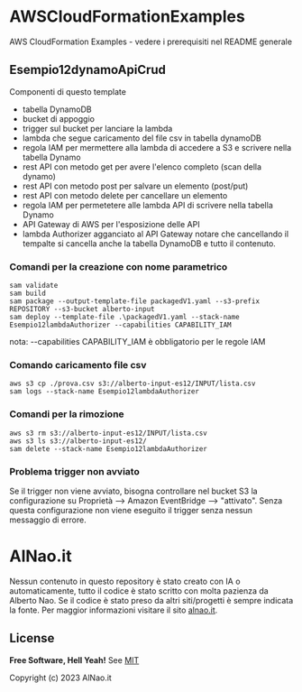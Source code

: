 # AWSCloudFormationExamples
AWS CloudFormation Examples - vedere i prerequisiti nel README generale


## Esempio12dynamoApiCrud
Componenti di questo template
- tabella DynamoDB
- bucket di appoggio
- trigger sul bucket per lanciare la lambda
- lambda che segue caricamento del file csv in tabella dynamoDB
- regola IAM per mermettere alla lambda di accedere a S3 e scrivere nella tabella Dynamo
- rest API con metodo get per avere l'elenco completo (scan della dynamo)
- rest API con metodo post per salvare un elemento (post/put)
- rest API con metodo delete per cancellare un elemento
- regola IAM per permetetere alle lambda API di scrivere nella tabella Dynamo
- API Gateway di AWS per l'esposizione delle API
- lambda Authorizer agganciato al API Gateway
notare che cancellando il tempalte si cancella anche la tabella DynamoDB e tutto il contenuto.

### Comandi per la creazione con nome parametrico
```
sam validate
sam build
sam package --output-template-file packagedV1.yaml --s3-prefix REPOSITORY --s3-bucket alberto-input
sam deploy --template-file .\packagedV1.yaml --stack-name Esempio12lambdaAuthorizer --capabilities CAPABILITY_IAM

```
nota: --capabilities CAPABILITY_IAM è obbligatorio per le regole IAM

### Comando caricamento file csv
```
aws s3 cp ./prova.csv s3://alberto-input-es12/INPUT/lista.csv
sam logs --stack-name Esempio12lambdaAuthorizer
```
### Comandi per la rimozione
```
aws s3 rm s3://alberto-input-es12/INPUT/lista.csv
aws s3 ls s3://alberto-input-es12/
sam delete --stack-name Esempio12lambdaAuthorizer
```

### Problema trigger non avviato
Se il trigger non viene avviato, bisogna controllare nel bucket S3 la configurazione su Proprietà --> Amazon EventBridge --> "attivato". Senza questa configurazione non viene eseguito il trigger senza nessun messaggio di errore.

# AlNao.it
Nessun contenuto in questo repository è stato creato con IA o automaticamente, tutto il codice è stato scritto con molta pazienza da Alberto Nao. Se il codice è stato preso da altri siti/progetti è sempre indicata la fonte. Per maggior informazioni visitare il sito [alnao.it](https://www.alnao.it/).

## License
**Free Software, Hell Yeah!**
See [MIT](https://it.wikipedia.org/wiki/Licenza_MIT)

Copyright (c) 2023 AlNao.it